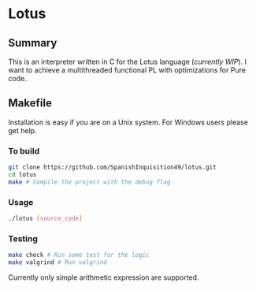 # Lotus

## Summary

This is an interpreter written in C for the Lotus language (*currently WIP*). I want to achieve a multithreaded functional PL with optimizations for Pure code.

## Makefile

Installation is easy if you are on a Unix system.
For Windows users please get help.

### To build 

```bash
git clone https://github.com/SpanishInquisition49/lotus.git
cd lotus
make # Compile the project with the debug flag
```

### Usage
```bash
./lotus [source_code]
```

### Testing
```bash
make check # Run some test for the logic
make valgrind # Run valgrind
```

Currently only simple arithmetic expression are supported.
